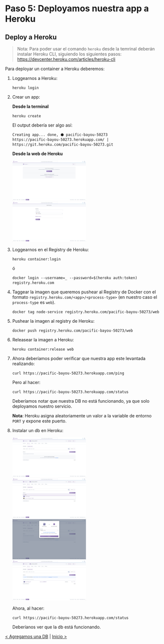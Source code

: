 # Paso 5: Deployamos nuestra app a Heroku

## Deploy a Heroku

> Nota: Para poder usar el comando `heroku` desde la temrinal deberán instalar Heroku CLI, siguiendo los siguientes pasos: https://devcenter.heroku.com/articles/heroku-cli

Para deployar un container a Heroku deberemos:

1) Loggearnos a Heroku:

    ```
    heroku login
    ```

2) Crear un app:

    **Desde la terminal**

    ```
    heroku create
    ```
    
    El output debería ser algo así:

    ```
    Creating app... done, ⬢ pacific-bayou-50273
    https://pacific-bayou-50273.herokuapp.com/ | https://git.heroku.com/pacific-bayou-50273.git
    ```

    **Desde la web de Heroku**

    <img src="img/01_new-app.png" width="50%"/>
    <img src="img/02_new-app.png" width="50%"/>



3) Loggearnos en el Registry de Heroku:

    ```
    heroku container:login
    ```

    ó

    ```
    docker login --username=_ --password=$(heroku auth:token) registry.heroku.com
    ```


4) Taggear la imagen que queremos pushear al Registry de Docker con el formato `registry.heroku.com/<app>/<process-type>` (en nuestro caso el `process-type` es `web`).

    ```
    docker tag node-service registry.heroku.com/pacific-bayou-50273/web
    ```

5) Pushear la imagen al registry de Heroku:

    ```
    docker push registry.heroku.com/pacific-bayou-50273/web
    ```

6) Releasear la imagen a Heroku:

    ```
    heroku container:release web
    ```

7) Ahora deberíamos poder verificar que nuestra app este levantada realizando:

    ```
    curl https://pacific-bayou-50273.herokuapp.com/ping
    ```

    Pero al hacer:

    ```
    curl https://pacific-bayou-50273.herokuapp.com/status
    ```

    Deberíamos notar que nuestra DB no está funcionando, ya que solo deployamos nuestro servicio.

    **Nota**: Heroku asigna aleatoriamente un valor a la variable de entorno `PORT` y expone este puerto.

8) Instalar un db en Heroku:

    <img src="img/01_db.png" width="50%"/>
    <img src="img/02_db.png" width="50%"/>
    <img src="img/03_db.png" width="50%"/>
    <img src="img/04_db.png" width="50%"/>

    Ahora, al hacer:

    ```
    curl https://pacific-bayou-50273.herokuapp.com/status
    ```

    Deberíanos ver que la db está funcionando.

[< Agregamos una DB](04_database.md) | [Inicio >](README.md)